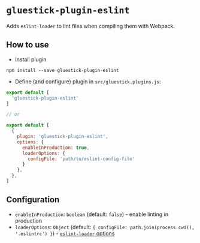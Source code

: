 # `gluestick-plugin-eslint`

Adds `eslint-loader` to lint files when compiling them with Webpack.

## How to use
* Install plugin
```
npm install --save gluestick-plugin-eslint
```
* Define (and configure) plugin in `src/gluestick.plugins.js`:
```javascript
export default [
  'gluestick-plugin-eslint'
]

// or

export default [
  {
    plugin: 'gluestick-plugin-eslint',
    options: {
      enableInProduction: true,
      loaderOptions: {
        configFile: 'path/to/eslint-config-file'
      }
    },
  },
]
```

## Configuration
- `enableInProduction`: `boolean` (default: `false`) - enable linting in production
- `loaderOptions`: `Object` (default: `{ configFile: path.join(process.cwd(), '.eslintrc') }`) - [`eslint-loader` options](https://github.com/MoOx/eslint-loader#options)
